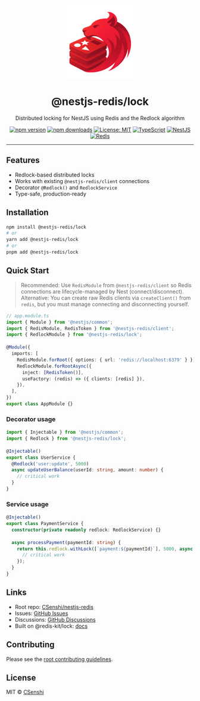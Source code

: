 <div align="center">

<img src="https://raw.githubusercontent.com/CSenshi/nestjs-redis/main/docs/images/logo.png" alt="NestJS Redis Toolkit Logo" width="200" height="200">

# @nestjs-redis/lock

Distributed locking for NestJS using Redis and the Redlock algorithm

[![npm version](https://badge.fury.io/js/%40nestjs-redis%2Flock.svg)](https://www.npmjs.com/package/@nestjs-redis/lock)
[![npm downloads](https://img.shields.io/npm/dm/@nestjs-redis/lock.svg)](https://www.npmjs.com/package/@nestjs-redis/lock)
[![License: MIT](https://img.shields.io/badge/License-MIT-yellow.svg)](https://opensource.org/licenses/MIT)
[![TypeScript](https://img.shields.io/badge/TypeScript-Ready-blue.svg)](https://www.typescriptlang.org/)
[![NestJS](https://img.shields.io/badge/NestJS-9%2B-red.svg)](https://nestjs.com/) [![Redis](https://img.shields.io/badge/Redis-5+-red.svg)](https://redis.io/)

</div>

---

## Features

- Redlock-based distributed locks
- Works with existing `@nestjs-redis/client` connections
- Decorator `@Redlock()` and `RedlockService`
- Type-safe, production-ready

## Installation

```bash
npm install @nestjs-redis/lock
# or
yarn add @nestjs-redis/lock
# or
pnpm add @nestjs-redis/lock
```

## Quick Start

> Recommended: Use `RedisModule` from `@nestjs-redis/client` so Redis connections are lifecycle-managed by Nest (connect/disconnect).
> Alternative: You can create raw Redis clients via `createClient()` from `redis`, but you must manage connecting and disconnecting yourself.

```typescript
// app.module.ts
import { Module } from '@nestjs/common';
import { RedisModule, RedisToken } from '@nestjs-redis/client';
import { RedlockModule } from '@nestjs-redis/lock';

@Module({
  imports: [
    RedisModule.forRoot({ options: { url: 'redis://localhost:6379' } }),
    RedlockModule.forRootAsync({
      inject: [RedisToken()],
      useFactory: (redis) => ({ clients: [redis] }),
    }),
  ],
})
export class AppModule {}
```

### Decorator usage

```typescript
import { Injectable } from '@nestjs/common';
import { Redlock } from '@nestjs-redis/lock';

@Injectable()
export class UserService {
  @Redlock('user:update', 5000)
  async updateUserBalance(userId: string, amount: number) {
    // critical work
  }
}
```

### Service usage

```typescript
@Injectable()
export class PaymentService {
  constructor(private readonly redlock: RedlockService) {}

  async processPayment(paymentId: string) {
    return this.redlock.withLock([`payment:${paymentId}`], 5000, async () => {
      // critical work
    });
  }
}
```

## Links

- Root repo: [CSenshi/nestjs-redis](https://github.com/CSenshi/nestjs-redis)
- Issues: [GitHub Issues](https://github.com/CSenshi/nestjs-redis/issues)
- Discussions: [GitHub Discussions](https://github.com/CSenshi/nestjs-redis/discussions)
- Built on @redis-kit/lock: [docs](https://github.com/CSenshi/redis-kit/tree/main/packages/lock)

## Contributing

Please see the [root contributing guidelines](https://github.com/CSenshi/nestjs-redis#contributing).

## License

MIT © [CSenshi](https://github.com/CSenshi)
